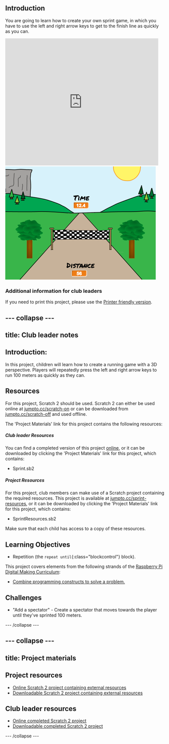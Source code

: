 ## Introduction

You are going to learn how to create your own sprint game, in which you have to use the left and right arrow keys to get to the finish line as quickly as you can.

<div class="scratch-preview">
  <iframe allowtransparency="true" width="485" height="402" src="https://scratch.mit.edu/projects/embed/85609372/?autostart=false" frameborder="0"></iframe>
  <img src="images/sprint-final.png">
</div>

### Additional information for club leaders

If you need to print this project, please use the [Printer friendly version](https://projects.raspberrypi.org/en/projects/sprint/print).


--- collapse ---
---
title: Club leader notes
---


## Introduction:
In this project, children will learn how to create a running game with a 3D perspective. Players will repeatedly press the left and right arrow keys to run 100 meters as quickly as they can.

## Resources
For this project, Scratch 2 should be used. Scratch 2 can either be used online at [jumpto.cc/scratch-on](http://jumpto.cc/scratch-on) or can be downloaded from [jumpto.cc/scratch-off](http://jumpto.cc/scratch-off) and used offline.

The 'Project Materials' link for this project contains the following resources:

##### Club leader Resources

You can find a completed version of this project <a href="http://scratch.mit.edu/projects/85609372/#editor">online</a>, or it can be downloaded by clicking the 'Project Materials' link for this project, which contains:

+ Sprint.sb2

##### Project Resources

For this project, club members can make use of a Scratch project containing the required resources. This project is available at [jumpto.cc/sprint-resources](http://jumpto.cc/sprint-resources), or it can be downloaded by clicking the 'Project Materials' link for this project, which contains:

+ SprintResources.sb2

Make sure that each child has access to a copy of these resources.

## Learning Objectives
+ Repetition (the `repeat until`{:class="blockcontrol"} block).

This project covers elements from the following strands of the [Raspberry Pi Digital Making Curriculum](http://rpf.io/curriculum):

+ [Combine programming constructs to solve a problem.](https://www.raspberrypi.org/curriculum/programming/builder)

## Challenges
+ "Add a spectator" - Create a spectator that moves towards the player until they've sprinted 100 meters.


--- /collapse ---


--- collapse ---
---
title: Project materials
---
## Project resources
* [Online Scratch 2 project containing external resources](http://jumpto.cc/sprint-resources)
* [Downloadable Scratch 2 project containing external resources](resources/SprintResources.sb2)

## Club leader resources
* [Online completed Scratch 2 project](http://scratch.mit.edu/projects/85609372/#editor)
* [Downloadable completed Scratch 2 project](resources/Sprint.sb2)

--- /collapse ---